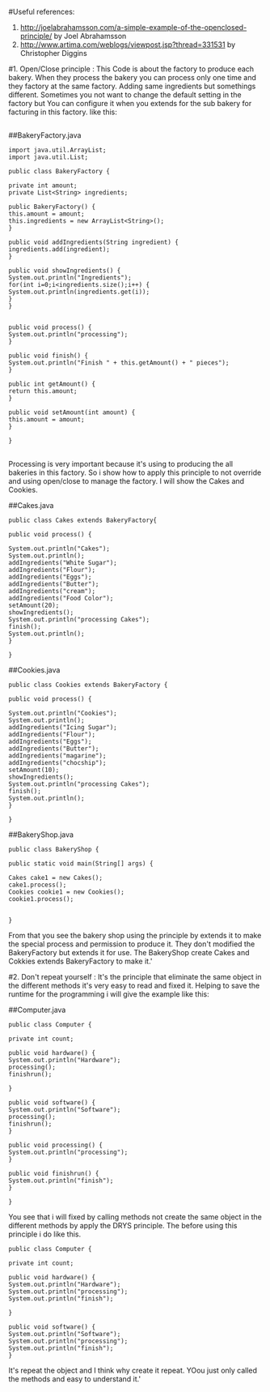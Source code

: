 #Useful references:
1. http://joelabrahamsson.com/a-simple-example-of-the-openclosed-principle/ by Joel Abrahamsson
2. http://www.artima.com/weblogs/viewpost.jsp?thread=331531 by Christopher Diggins

#1. Open/Close principle
:  This Code is about the factory to produce each bakery. When they process the bakery you can process only one  time and they factory at the same factory. Adding same ingredients but somethings different. Sometimes you not want to change the default setting in the factory but You can configure it when you extends for the sub bakery for facturing in this factory. like this:
##
##BakeryFactory.java

~~~~
import java.util.ArrayList;
import java.util.List;

public class BakeryFactory { 

private int amount;
private List<String> ingredients;

public BakeryFactory() {
this.amount = amount;
this.ingredients = new ArrayList<String>();
}

public void addIngredients(String ingredient) {
ingredients.add(ingredient);
}

public void showIngredients() {
System.out.println("Ingredients");
for(int i=0;i<ingredients.size();i++) {
System.out.println(ingredients.get(i));
}
}


public void process() {
System.out.println("processing");
}

public void finish() {
System.out.println("Finish " + this.getAmount() + " pieces");
}

public int getAmount() {
return this.amount;
}

public void setAmount(int amount) {
this.amount = amount;
}

}
~~~~
##

Processing is very important because it's using to producing the all bakeries in this factory. So i show how to apply this principle to not override and using open/close to manage the factory. I will show the Cakes and Cookies. 

##Cakes.java

~~~~
public class Cakes extends BakeryFactory{

public void process() {

System.out.println("Cakes");
System.out.println();
addIngredients("White Sugar");
addIngredients("Flour");
addIngredients("Eggs");
addIngredients("Butter");
addIngredients("cream");
addIngredients("Food Color");
setAmount(20);
showIngredients();
System.out.println("processing Cakes");
finish();
System.out.println();
}

}
~~~~

##Cookies.java

~~~~
public class Cookies extends BakeryFactory {

public void process() {

System.out.println("Cookies");
System.out.println();
addIngredients("Icing Sugar");
addIngredients("Flour");
addIngredients("Eggs");
addIngredients("Butter");
addIngredients("magarine");
addIngredients("chocship");
setAmount(10);
showIngredients();
System.out.println("processing Cakes");
finish();
System.out.println();
}

}
~~~~

##BakeryShop.java

~~~~
public class BakeryShop {

public static void main(String[] args) {

Cakes cake1 = new Cakes();
cake1.process();
Cookies cookie1 = new Cookies();
cookie1.process();


}
~~~~
From that you see the bakery shop using the principle by extends it to make the special process and permission to produce it. They don't modified the BakeryFactory but extends it for use. The BakeryShop create Cakes and Cokkies extends BakeryFactory to make it.'



#2. Don't repeat yourself
:  It's the principle that eliminate the same object in the different methods it's very easy to read and fixed it. Helping to save the runtime for the programming i will give the example like this:

##Computer.java

~~~~
public class Computer {

private int count;

public void hardware() {
System.out.println("Hardware");
processing();
finishrun();

}

public void software() {
System.out.println("Software");
processing();
finishrun();
}

public void processing() {
System.out.println("processing");
}

public void finishrun() {
System.out.println("finish");
}

}
~~~~

You see that i will fixed by calling methods not create the same object in the different methods by apply the DRYS principle. The before using this principle i do like this.

~~~~
public class Computer {

private int count;

public void hardware() {
System.out.println("Hardware");
System.out.println("processing");
System.out.println("finish");

}

public void software() {
System.out.println("Software");
System.out.println("processing");
System.out.println("finish");
}
~~~~

It's repeat the object and I think why create it repeat. YOou just only called the methods and easy to understand it.'
